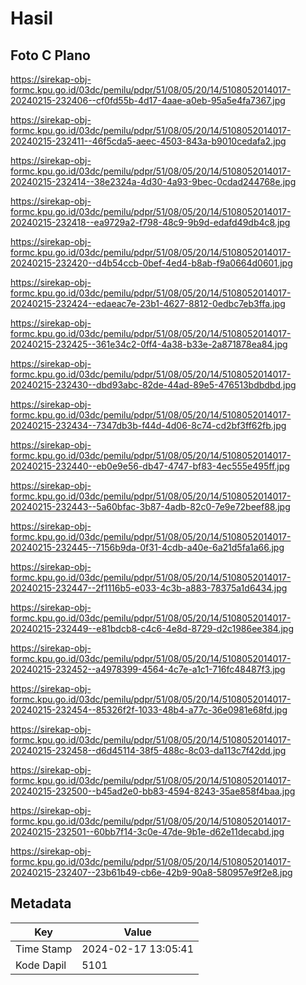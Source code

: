 # Hasil

## Foto C Plano

https://sirekap-obj-formc.kpu.go.id/03dc/pemilu/pdpr/51/08/05/20/14/5108052014017-20240215-232406--cf0fd55b-4d17-4aae-a0eb-95a5e4fa7367.jpg

https://sirekap-obj-formc.kpu.go.id/03dc/pemilu/pdpr/51/08/05/20/14/5108052014017-20240215-232411--46f5cda5-aeec-4503-843a-b9010cedafa2.jpg

https://sirekap-obj-formc.kpu.go.id/03dc/pemilu/pdpr/51/08/05/20/14/5108052014017-20240215-232414--38e2324a-4d30-4a93-9bec-0cdad244768e.jpg

https://sirekap-obj-formc.kpu.go.id/03dc/pemilu/pdpr/51/08/05/20/14/5108052014017-20240215-232418--ea9729a2-f798-48c9-9b9d-edafd49db4c8.jpg

https://sirekap-obj-formc.kpu.go.id/03dc/pemilu/pdpr/51/08/05/20/14/5108052014017-20240215-232420--d4b54ccb-0bef-4ed4-b8ab-f9a0664d0601.jpg

https://sirekap-obj-formc.kpu.go.id/03dc/pemilu/pdpr/51/08/05/20/14/5108052014017-20240215-232424--edaeac7e-23b1-4627-8812-0edbc7eb3ffa.jpg

https://sirekap-obj-formc.kpu.go.id/03dc/pemilu/pdpr/51/08/05/20/14/5108052014017-20240215-232425--361e34c2-0ff4-4a38-b33e-2a871878ea84.jpg

https://sirekap-obj-formc.kpu.go.id/03dc/pemilu/pdpr/51/08/05/20/14/5108052014017-20240215-232430--dbd93abc-82de-44ad-89e5-476513bdbdbd.jpg

https://sirekap-obj-formc.kpu.go.id/03dc/pemilu/pdpr/51/08/05/20/14/5108052014017-20240215-232434--7347db3b-f44d-4d06-8c74-cd2bf3ff62fb.jpg

https://sirekap-obj-formc.kpu.go.id/03dc/pemilu/pdpr/51/08/05/20/14/5108052014017-20240215-232440--eb0e9e56-db47-4747-bf83-4ec555e495ff.jpg

https://sirekap-obj-formc.kpu.go.id/03dc/pemilu/pdpr/51/08/05/20/14/5108052014017-20240215-232443--5a60bfac-3b87-4adb-82c0-7e9e72beef88.jpg

https://sirekap-obj-formc.kpu.go.id/03dc/pemilu/pdpr/51/08/05/20/14/5108052014017-20240215-232445--7156b9da-0f31-4cdb-a40e-6a21d5fa1a66.jpg

https://sirekap-obj-formc.kpu.go.id/03dc/pemilu/pdpr/51/08/05/20/14/5108052014017-20240215-232447--2f1116b5-e033-4c3b-a883-78375a1d6434.jpg

https://sirekap-obj-formc.kpu.go.id/03dc/pemilu/pdpr/51/08/05/20/14/5108052014017-20240215-232449--e81bdcb8-c4c6-4e8d-8729-d2c1986ee384.jpg

https://sirekap-obj-formc.kpu.go.id/03dc/pemilu/pdpr/51/08/05/20/14/5108052014017-20240215-232452--a4978399-4564-4c7e-a1c1-716fc48487f3.jpg

https://sirekap-obj-formc.kpu.go.id/03dc/pemilu/pdpr/51/08/05/20/14/5108052014017-20240215-232454--85326f2f-1033-48b4-a77c-36e0981e68fd.jpg

https://sirekap-obj-formc.kpu.go.id/03dc/pemilu/pdpr/51/08/05/20/14/5108052014017-20240215-232458--d6d45114-38f5-488c-8c03-da113c7f42dd.jpg

https://sirekap-obj-formc.kpu.go.id/03dc/pemilu/pdpr/51/08/05/20/14/5108052014017-20240215-232500--b45ad2e0-bb83-4594-8243-35ae858f4baa.jpg

https://sirekap-obj-formc.kpu.go.id/03dc/pemilu/pdpr/51/08/05/20/14/5108052014017-20240215-232501--60bb7f14-3c0e-47de-9b1e-d62e11decabd.jpg

https://sirekap-obj-formc.kpu.go.id/03dc/pemilu/pdpr/51/08/05/20/14/5108052014017-20240215-232407--23b61b49-cb6e-42b9-90a8-580957e9f2e8.jpg


## Metadata

| Key        | Value               |
| ---------- | ------------------- |
| Time Stamp | 2024-02-17 13:05:41 |
| Kode Dapil | 5101                |



